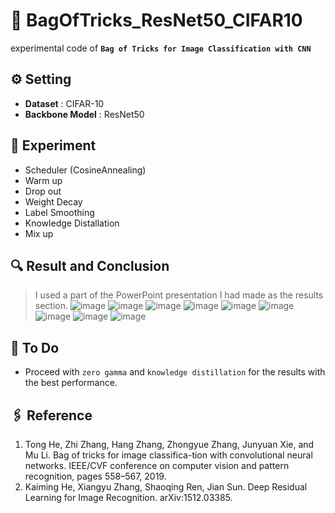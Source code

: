 # 💼 BagOfTricks_ResNet50_CIFAR10
experimental code of **``Bag of Tricks for Image Classification with CNN``**

## ⚙️ Setting
- **Dataset** : CIFAR-10
- **Backbone Model** : ResNet50

## 🎣 Experiment
- Scheduler (CosineAnnealing)
- Warm up
- Drop out
- Weight Decay
- Label Smoothing
- Knowledge Distallation
- Mix up

## 🔍 Result and Conclusion
> I used a part of the PowerPoint presentation I had made as the results section.
![image](https://github.com/m2nja201/BagOfTricks_ResNet50_CIFAR10/assets/80443295/6ec53d63-a61c-4ba8-afc5-032e3e96e893)
![image](https://github.com/m2nja201/BagOfTricks_ResNet50_CIFAR10/assets/80443295/3e702269-87a2-416b-a922-5244c8d2560a)
![image](https://github.com/m2nja201/BagOfTricks_ResNet50_CIFAR10/assets/80443295/4bf7ebd6-1f63-41fe-b12c-013a87a3145b)
![image](https://github.com/m2nja201/BagOfTricks_ResNet50_CIFAR10/assets/80443295/88e165b3-6759-4c05-ab16-82c8be6643fa)
![image](https://github.com/m2nja201/BagOfTricks_ResNet50_CIFAR10/assets/80443295/6671af1f-ba37-48b9-a2db-0a8befc46b16)
![image](https://github.com/m2nja201/BagOfTricks_ResNet50_CIFAR10/assets/80443295/2387aa1a-576c-48df-9d17-264546ffc9cc)
![image](https://github.com/m2nja201/BagOfTricks_ResNet50_CIFAR10/assets/80443295/861fcb6a-d085-46a8-9cc9-ad508813462e)
![image](https://github.com/m2nja201/BagOfTricks_ResNet50_CIFAR10/assets/80443295/c3c4cfcd-832f-437e-9bac-5407b1b148de)
![image](https://github.com/m2nja201/BagOfTricks_ResNet50_CIFAR10/assets/80443295/bbbec0f3-d9e2-4833-9175-0d01ab125168)

## 🐨 To Do
- Proceed with ``zero gamma`` and ``knowledge distillation`` for the results with the best performance.

## 🖇️ Reference
1. Tong He, Zhi Zhang, Hang Zhang, Zhongyue Zhang, Junyuan Xie, and Mu Li. Bag of tricks for image classifica-tion with convolutional neural networks. IEEE/CVF conference on computer vision and pattern recognition, pages 558–567, 2019.
2. Kaiming He, Xiangyu Zhang, Shaoqing Ren, Jian Sun. Deep Residual Learning for Image Recognition. arXiv:1512.03385.


